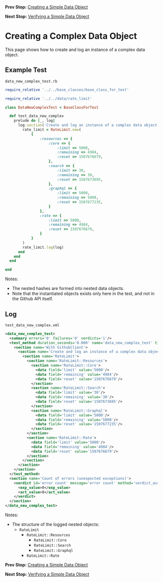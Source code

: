 <!--- GENERATED FILE, DO NOT EDIT --->
**Prev Stop:** [Creating a Simple Data Object](./DataNewSimple.md)

**Next Stop:** [Verifying a Simple Data Object](./DataEqualSimple.md)


# Creating a Complex Data Object

This page shows how to create and log an instance of a complex data object.

## Example Test

<code>data_new_complex_test.rb</code>
```ruby
require_relative '../../base_classes/base_class_for_test'

require_relative '../../data/rate_limit'

class DataNewComplexTest < BaseClassForTest

  def test_data_new_complex
    prelude do |_, log|
      log.section('Create and log an instance of a complex data object') do
        rate_limit = RateLimit.new(
            {
                :resources => {
                    :core => {
                        :limit => 5000,
                        :remaining => 4984,
                        :reset => 1507676679,
                    },
                    :search => {
                        :limit => 30,
                        :remaining => 30,
                        :reset => 1507673695,
                    },
                    :graphql => {
                        :limit => 5000,
                        :remaining => 5000,
                        :reset => 1507677235,
                    }
                },
                :rate => {
                    :limit => 5000,
                    :remaining => 4984,
                    :reset => 1507676679,
                }
            }
        )
        rate_limit.log(log)
      end
    end
  end

end
```

Notes:

- The nested hashes are formed into nested data objects.
- Note that the instantiated objects exists only here in the test, and not in the Github API itself.

## Log

<code>test_data_new_complex.xml</code>
```xml
<data_new_complex_test>
  <summary errors='0' failures='0' verdicts='1'/>
  <test_method duration_seconds='0.000' name='data_new_complex_test' timestamp='2017-10-12-Thu-13.12.06.719'>
    <section name='With GithubClient'>
      <section name='Create and log an instance of a complex data object'>
        <section name='RateLimit'>
          <section name='RateLimit::Resources'>
            <section name='RateLimit::Core'>
              <data field='limit' value='5000'/>
              <data field='remaining' value='4984'/>
              <data field='reset' value='1507676679'/>
            </section>
            <section name='RateLimit::Search'>
              <data field='limit' value='30'/>
              <data field='remaining' value='30'/>
              <data field='reset' value='1507673695'/>
            </section>
            <section name='RateLimit::Graphql'>
              <data field='limit' value='5000'/>
              <data field='remaining' value='5000'/>
              <data field='reset' value='1507677235'/>
            </section>
          </section>
          <section name='RateLimit::Rate'>
            <data field='limit' value='5000'/>
            <data field='remaining' value='4984'/>
            <data field='reset' value='1507676679'/>
          </section>
        </section>
      </section>
    </section>
  </test_method>
  <section name='Count of errors (unexpected exceptions)'>
    <verdict id='error count' message='error count' method='verdict_assert_equal?' outcome='passed' volatile='true'>
      <exp_value>0</exp_value>
      <act_value>0</act_value>
    </verdict>
  </section>
</data_new_complex_test>
```

Notes:

- The structure of the logged nested objects:
  - `RateLimit`
    - `RateLimit::Resources`
      - `RateLimit::Core`
      - `RateLimit::Search`
      - `RateLimit::Graphql`
    - `RateLimit::Rate`

**Prev Stop:** [Creating a Simple Data Object](./DataNewSimple.md)

**Next Stop:** [Verifying a Simple Data Object](./DataEqualSimple.md)

